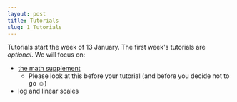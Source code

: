 ```yaml
---
layout: post
title: Tutorials
slug: 1_Tutorials
---
```


Tutorials start the week of 13 January. The first week's tutorials are _optional_. We will focus on:

* [the math supplement](/materials/math.handouts.pdf)
	* Please look at this before your tutorial (and before you decide not to go ☺)
* log and linear scales

